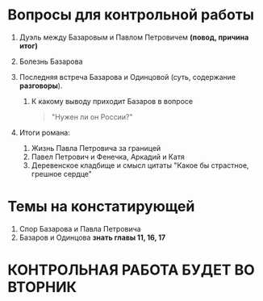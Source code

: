 # Вопросы для контрольной работы 

1. Дуэль между Базаровым и Павлом Петровичем <b>(повод, причина итог)</b>
2. Болезнь Базарова
3. Последняя встреча Базарова и Одинцовой (суть, содержание <b>разговоры</b>).
    1. К какому выводу приходит Базаров в вопросе   
        > "Нужен ли он России?"

4. Итоги романа:
    1. Жизнь Павла Петровича за границей
    2. Павел Петрович и Фенечка, Аркадий и Катя
    3. Деревенское кладбище и смысл цитаты "Какое бы страстное, грешное сердце"

# Темы на констатирующей

1. Спор Базарова и Павла Петровича
2. Базаров и Одинцова <b>знать главы 11, 16, 17</b>

# КОНТРОЛЬНАЯ РАБОТА БУДЕТ ВО ВТОРНИК

